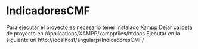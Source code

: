 # IndicadoresCMF

Para ejecutar el proyecto es necesario tener instalado Xampp
Dejar carpeta de proyecto en /Applications/XAMPP/xamppfiles/htdocs
Ejecutar en la siguiente url http://localhost/angularjs/IndicadoresCMF/